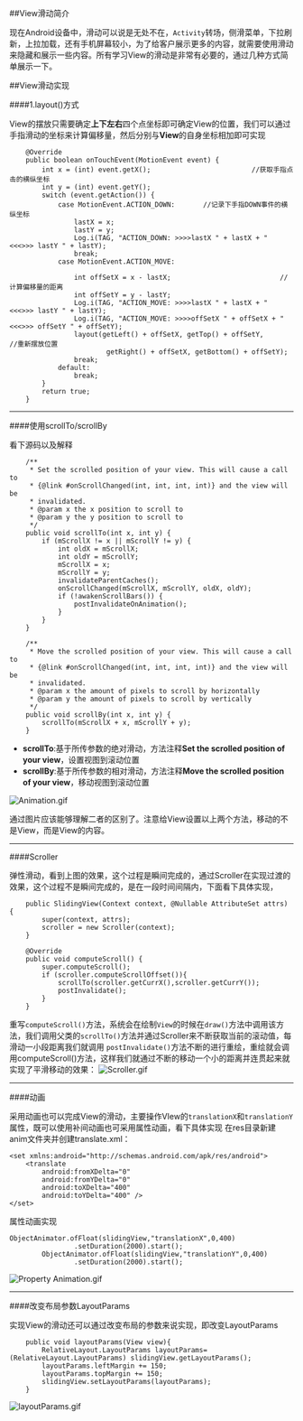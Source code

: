 ##View滑动简介

现在Android设备中，滑动可以说是无处不在，`Activity`转场，侧滑菜单，下拉刷新，上拉加载，还有手机屏幕较小，为了给客户展示更多的内容，就需要使用滑动来隐藏和展示一些内容。所有学习View的滑动是非常有必要的，通过几种方式简单展示一下。

##View滑动实现

####1.layout()方式

View的摆放只需要确定**上下左右**四个点坐标即可确定View的位置，我们可以通过手指滑动的坐标来计算偏移量，然后分别与**View**的自身坐标相加即可实现
```
    @Override
    public boolean onTouchEvent(MotionEvent event) {
        int x = (int) event.getX();                         //获取手指点击的横纵坐标
        int y = (int) event.getY();
        switch (event.getAction()) {
            case MotionEvent.ACTION_DOWN:       //记录下手指DOWN事件的横纵坐标
                lastX = x; 
                lastY = y;
                Log.i(TAG, "ACTION_DOWN: >>>>lastX " + lastX + " <<<>>> lastY " + lastY);
                break;
            case MotionEvent.ACTION_MOVE:
               
                int offSetX = x - lastX;                           //计算偏移量的距离
                int offSetY = y - lastY;
                Log.i(TAG, "ACTION_MOVE: >>>>lastX " + lastX + " <<<>>> lastY " + lastY);
                Log.i(TAG, "ACTION_MOVE: >>>>offSetX " + offSetX + " <<<>>> offSetY " + offSetY);
                layout(getLeft() + offSetX, getTop() + offSetY,                     //重新摆放位置
                        getRight() + offSetX, getBottom() + offSetY);
                break;
            default:
                break;
        }
        return true;
    }
```

---

####使用scrollTo/scrollBy

看下源码以及解释
```
    /**
     * Set the scrolled position of your view. This will cause a call to
     * {@link #onScrollChanged(int, int, int, int)} and the view will be
     * invalidated.
     * @param x the x position to scroll to
     * @param y the y position to scroll to
     */
    public void scrollTo(int x, int y) {
        if (mScrollX != x || mScrollY != y) {
            int oldX = mScrollX;
            int oldY = mScrollY;
            mScrollX = x;
            mScrollY = y;
            invalidateParentCaches();
            onScrollChanged(mScrollX, mScrollY, oldX, oldY);
            if (!awakenScrollBars()) {
                postInvalidateOnAnimation();
            }
        }
    }

    /**
     * Move the scrolled position of your view. This will cause a call to
     * {@link #onScrollChanged(int, int, int, int)} and the view will be
     * invalidated.
     * @param x the amount of pixels to scroll by horizontally
     * @param y the amount of pixels to scroll by vertically
     */
    public void scrollBy(int x, int y) {
        scrollTo(mScrollX + x, mScrollY + y);
    }
```
- **scrollTo**:基于所传参数的绝对滑动，方法注释**Set the scrolled position of your view**，设置视图到滚动位置
- **scrollBy**:基于所传参数的相对滑动，方法注释**Move the scrolled position of your view**，移动视图到滚动位置

![Animation.gif](http://upload-images.jianshu.io/upload_images/4029647-c4858fcc172b3ef2.gif?imageMogr2/auto-orient/strip%7CimageView2/2/w/1240)

通过图片应该能够理解二者的区别了。注意给View设置以上两个方法，移动的不是View，而是View的内容。

---

####Scroller

弹性滑动，看到上图的效果，这个过程是瞬间完成的，通过Scroller在实现过渡的效果，这个过程不是瞬间完成的，是在一段时间间隔内，下面看下具体实现，
```
    public SlidingView(Context context, @Nullable AttributeSet attrs) {
        super(context, attrs);
        scroller = new Scroller(context);
    }

    @Override
    public void computeScroll() {
        super.computeScroll();
        if (scroller.computeScrollOffset()){
            scrollTo(scroller.getCurrX(),scroller.getCurrY());
            postInvalidate();
        }
    }

```

重写`computeScroll()`方法，系统会在绘制`View`的时候在`draw()`方法中调用该方法，我们调用父类的`scrollTo()`方法并通过Scroller来不断获取当前的滚动值，每滑动一小段距离我们就调用 `postInvalidate()`方法不断的进行重绘，重绘就会调用computeScroll()方法，这样我们就通过不断的移动一个小的距离并连贯起来就实现了平滑移动的效果：
![Scroller.gif](http://upload-images.jianshu.io/upload_images/4029647-b0f282a4c72fb70f.gif?imageMogr2/auto-orient/strip%7CimageView2/2/w/1240)

---

####动画

采用动画也可以完成View的滑动，主要操作VIew的`translationX`和`translationY`属性，既可以使用补间动画也可采用属性动画，看下具体实现
在res目录新建anim文件夹并创建translate.xml：
```
<set xmlns:android="http://schemas.android.com/apk/res/android">
    <translate
        android:fromXDelta="0"
        android:fromYDelta="0"
        android:toXDelta="400"
        android:toYDelta="400" />
</set>
```

属性动画实现

```
ObjectAnimator.ofFloat(slidingView,"translationX",0,400)
                .setDuration(2000).start();
        ObjectAnimator.ofFloat(slidingView,"translationY",0,400)
                .setDuration(2000).start();
```
![Property Animation.gif](http://upload-images.jianshu.io/upload_images/4029647-6aca25ac250a2e50.gif?imageMogr2/auto-orient/strip%7CimageView2/2/w/1240)

---

####改变布局参数LayoutParams

实现View的滑动还可以通过改变布局的参数来说实现，即改变LayoutParams

```
    public void layoutParams(View view){
        RelativeLayout.LayoutParams layoutParams= (RelativeLayout.LayoutParams) slidingView.getLayoutParams();
        layoutParams.leftMargin += 150;
        layoutParams.topMargin += 150;
        slidingView.setLayoutParams(layoutParams);
    }
```

![layoutParams.gif](http://upload-images.jianshu.io/upload_images/4029647-63c116edd41b02a0.gif?imageMogr2/auto-orient/strip%7CimageView2/2/w/1240)
